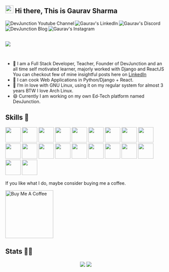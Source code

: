 ## <img src="https://media.giphy.com/media/hvRJCLFzcasrR4ia7z/giphy.gif" width="25px"> Hi there, This is Gaurav Sharma

<a href="https://www.youtube.com/channel/UCr8iAGGDg9gFosQWQpcKfRA">
  <img align="left" alt="DevJunction Youtube Channel" src="https://img.shields.io/youtube/channel/views/UCr8iAGGDg9gFosQWQpcKfRA?color=red&label=Views&logo=youtube&logoColor=red&style=for-the-badge" />
</a>
<a href="https://www.linkedin.com/in/hamhaingaurav/">
  <img align="left" alt="Gaurav's LinkedIn" src="https://img.shields.io/badge/LinkedIn-11K-blue?color=blue&label=LinkedIn&logo=linkedin&logoColor=white&style=for-the-badge" />
</a>
<a href="https://discord.gg/XTW52Kt">
  <img align="left" alt="Gaurav's Discord" src="https://img.shields.io/discord/776033204171046952?color=mint&label=Discord&logo=discord&logoColor=white&style=for-the-badge" />
</a>
<a href="https://blog.devjunction.in/">
  <img align="left" alt="DevJunction Blog" src="https://img.shields.io/badge/Hashnode-2962FF?style=for-the-badge&logo=hashnode&logoColor=white" />
</a>
<a href="https://www.instagram.com/devjunction.in/">
  <img align="left" alt="Gaurav's Instagram" src="https://img.shields.io/badge/Instagram-E4405F?style=for-the-badge&logo=instagram&logoColor=white" />
</a>
  
<br/>
<br/>
<br/>

![](https://komarev.com/ghpvc/?username=mnamegaurav&style=flat-square&label=Profile+Visitors&color=blueviolet)

<br/>

 - 🔭 I am a Full Stack Developer, Teacher, Founder of DevJunction and an all time self motivated learner, majorly worked with Django and ReactJS You can checkout few of mine insightful posts here on <a href="https://www.linkedin.com/in/mnamegaurav/detail/recent-activity/shares/">LinkedIn</a>
 - 🌱 I can cook Web Applications in Python/Django + React.
 - 👯 I’m in love with GNU Linux, using it on my regular system for almost 3 years BTW I love Arch Linux.
 - 😄 Currently I am working on my own Ed-Tech platform named DevJunction.


## Skills 🤖

<code><img height="48" src="https://img.icons8.com/nolan/64/python.png" /></code>
<code><img height="48" src="https://img.icons8.com/dusk/64/000000/javascript-logo.png" /></code>
<code><img height="48" src="https://img.icons8.com/color/48/000000/django.png" /></code>
<code><img height="48" src="https://www.django-rest-framework.org/img/logo.png" /></code>
<code><img height="48" src="https://img.icons8.com/dusk/50/000000/react.png" /></code>
<code><img height="48" src="https://img.icons8.com/color/50/000000/redux.png" /></code>
<code><img height="48" src="https://img.icons8.com/color/48/000000/postgreesql.png" /></code>
<code><img height="48" src="https://img.icons8.com/fluent/64/000000/mysql-logo.png" /></code>
<code><img height="48" src="https://img.icons8.com/color/48/000000/redis.png" /></code>
<code><img height="48" src="https://img.stackshare.io/service/1075/celery.png" /></code>
<code><img height="48" src="https://img.icons8.com/color/48/000000/firebase.png" /></code>
<code><img height="48" src="https://img.icons8.com/dusk/50/000000/api.png" /></code>
<code><img height="48" src="https://img.icons8.com/nolan/48/linux--v2.png" /></code>
<code><img height="48" src="https://img.icons8.com/color/48/000000/amazon-web-services.png" /></code>
<code><img height="48" src="https://img.icons8.com/color/48/000000/bootstrap.png" /></code>
<code><img height="48" src="https://img.icons8.com/color/50/000000/material-ui.png" /></code>
<code><img height="48" src="https://img.icons8.com/dusk/50/000000/css3.png" /></code>
<code><img height="48" src="https://img.icons8.com/dusk/50/000000/html-5.png" /></code>
<code><img height="48" src="https://img.icons8.com/color/48/000000/nginx.png" /></code>
<code><img height="48" src="https://img.icons8.com/nolan/64/sql.png" /></code>
 
 If you like what I do, maybe consider buying me a coffee.

<a href="https://www.buymeacoffee.com/hamhaingaurav" target="_blank"><img src="https://cdn.buymeacoffee.com/buttons/v2/default-red.png" alt="Buy Me A Coffee" width="150" ></a>


## Stats 👨‍💻
<p align="center"><img align='center' src='https://github-readme-stats.vercel.app/api/top-langs?username=mnamegaurav&show_icons=true&theme=radical'/>
<img align='center' src='https://github-readme-stats.vercel.app/api?username=mnamegaurav&show_icons=true&theme=radical'/></p>
